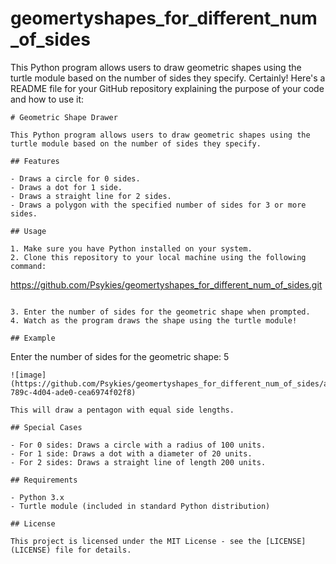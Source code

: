 # geomertyshapes_for_different_num_of_sides
This Python program allows users to draw geometric shapes using the turtle module based on the number of sides they specify.
Certainly! Here's a README file for your GitHub repository explaining the purpose of your code and how to use it:

```
# Geometric Shape Drawer

This Python program allows users to draw geometric shapes using the turtle module based on the number of sides they specify.

## Features

- Draws a circle for 0 sides.
- Draws a dot for 1 side.
- Draws a straight line for 2 sides.
- Draws a polygon with the specified number of sides for 3 or more sides.

## Usage

1. Make sure you have Python installed on your system.
2. Clone this repository to your local machine using the following command:

   ```
   https://github.com/Psykies/geomertyshapes_for_different_num_of_sides.git
   ```

3. Enter the number of sides for the geometric shape when prompted.
4. Watch as the program draws the shape using the turtle module!

## Example

```
Enter the number of sides for the geometric shape: 5
```
![image](https://github.com/Psykies/geomertyshapes_for_different_num_of_sides/assets/32191652/b6cf76bf-789c-4d04-ade0-cea6974f02f8)

This will draw a pentagon with equal side lengths.

## Special Cases

- For 0 sides: Draws a circle with a radius of 100 units.
- For 1 side: Draws a dot with a diameter of 20 units.
- For 2 sides: Draws a straight line of length 200 units.

## Requirements

- Python 3.x
- Turtle module (included in standard Python distribution)

## License

This project is licensed under the MIT License - see the [LICENSE](LICENSE) file for details.
```
